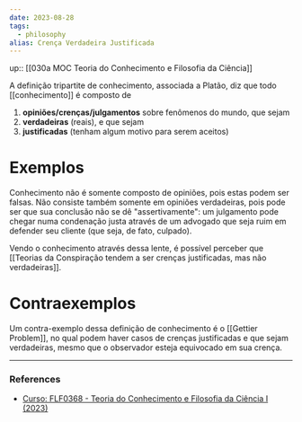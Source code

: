 ```yaml
---
date: 2023-08-28
tags:
  - philosophy
alias: Crença Verdadeira Justificada
---
```

up:: [[030a MOC Teoria do Conhecimento e Filosofia da Ciência]]

A definição tripartite de conhecimento, associada a Platão, diz que todo [[conhecimento]] é composto de
1. **opiniões/crenças/julgamentos** sobre fenômenos do mundo, que sejam
2. **verdadeiras** (reais), e que sejam
3. **justificadas** (tenham algum motivo para serem aceitos)
# Exemplos
Conhecimento não é somente composto de opiniões, pois estas podem ser falsas. Não consiste também somente em opiniões verdadeiras, pois pode ser que sua conclusão não se dê "assertivamente": um julgamento pode chegar numa condenação justa através de um advogado que seja ruim em defender seu cliente (que seja, de fato, culpado).

Vendo o conhecimento através dessa lente, é possível perceber que [[Teorias da Conspiração tendem a ser crenças justificadas, mas não verdadeiras]].
# Contraexemplos
Um contra-exemplo dessa definição de conhecimento é o [[Gettier Problem]], no qual podem haver casos de crenças justificadas e que sejam verdadeiras, mesmo que o observador esteja equivocado em sua crença. 

---
### References
- [Curso: FLF0368 - Teoria do Conhecimento e Filosofia da Ciência I (2023)](https://edisciplinas.usp.br/course/view.php?id=111388)
